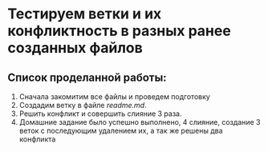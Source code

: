 # Тестируем ветки и их конфликтность в разных ранее созданных файлов 

## Список проделанной работы:

1. Сначала закомитим все файлы и проведем подготовку
2. Создадим ветку в файле _readme.md_.
3. Решить конфликт и совершить слияние 3 раза.
4. Домашние задание было успешно выполнено, 4 слияние, создание 3 веток с последующим удалением их, а так же решены два конфликта